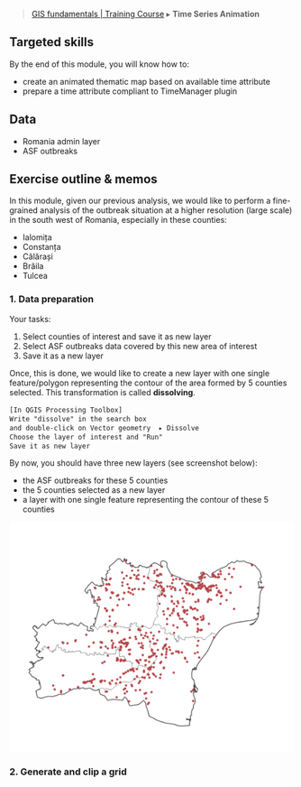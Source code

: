> [GIS fundamentals | Training Course](agenda.md) ▸ **Time Series Animation**

## Targeted skills
By the end of this module, you will know how to:
* create an animated thematic map based on available time attribute
* prepare a time attribute compliant to TimeManager plugin

## Data
* Romania admin layer
* ASF outbreaks

## Exercise outline & memos

In this module, given our previous analysis, we would like to perform a fine-grained analysis of the outbreak situation at a higher resolution (large scale) in the south west of Romania, especially in these counties:
* Ialomița
* Constanța
* Călărași
* Brăila
* Tulcea

### 1. Data preparation

Your tasks:

1. Select counties of interest and save it as new layer
2. Select ASF outbreaks data covered by this new area of interest
3. Save it as a new layer

Once, this is done, we would like to create a new layer with one single feature/polygon representing the contour of the area formed by 5 counties selected. This transformation is called **dissolving**. 

```
[In QGIS Processing Toolbox]
Write "dissolve" in the search box
and double-click on Vector geometry  ▸ Dissolve 
Choose the layer of interest and "Run"
Save it as new layer
```

By now, you should have three new layers (see screenshot below):
* the ASF outbreaks for these 5 counties
* the 5 counties selected as a new layer
* a layer with one single feature representing the contour of these 5 counties

![img/counties-dissolved.PNG](img/counties-dissolved.PNG)


### 2. Generate and clip a grid
